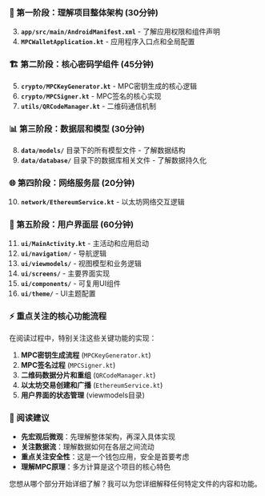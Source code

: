 ### 🚀 第一阶段：理解项目整体架构 (30分钟)

3. **`app/src/main/AndroidManifest.xml`** - 了解应用权限和组件声明
4. **`MPCWalletApplication.kt`** - 应用程序入口点和全局配置

### 🏗️ 第二阶段：核心密码学组件 (45分钟)

5. **`crypto/MPCKeyGenerator.kt`** - MPC密钥生成的核心逻辑
6. **`crypto/MPCSigner.kt`** - MPC签名的核心实现
7. **`utils/QRCodeManager.kt`** - 二维码通信机制

### 📊 第三阶段：数据层和模型 (30分钟)

8. **`data/models/`** 目录下的所有模型文件 - 了解数据结构
9. **`data/database/`** 目录下的数据库相关文件 - 了解数据持久化

### 🌐 第四阶段：网络服务层 (20分钟)

10. **`network/EthereumService.kt`** - 以太坊网络交互逻辑

### 🎨 第五阶段：用户界面层 (60分钟)

11. **`ui/MainActivity.kt`** - 主活动和应用启动
12. **`ui/navigation/`** - 导航逻辑
13. **`ui/viewmodels/`** - 视图模型和业务逻辑
14. **`ui/screens/`** - 主要界面实现
15. **`ui/components/`** - 可复用UI组件
16. **`ui/theme/`** - UI主题配置

### ⚡ 重点关注的核心功能流程

在阅读过程中，特别关注这些关键功能的实现：

1. **MPC密钥生成流程** (`MPCKeyGenerator.kt`)
2. **MPC签名过程** (`MPCSigner.kt`) 
3. **二维码数据分片和重组** (`QRCodeManager.kt`)
4. **以太坊交易创建和广播** (`EthereumService.kt`)
5. **用户界面的状态管理** (viewmodels目录)

### 📝 阅读建议

- **先宏观后微观**：先理解整体架构，再深入具体实现
- **关注数据流**：理解数据如何在各层之间流动
- **重点关注安全性**：这是一个钱包应用，安全是首要考虑
- **理解MPC原理**：多方计算是这个项目的核心特色

您想从哪个部分开始详细了解？我可以为您详细解释任何特定文件的内容和功能。
